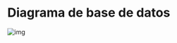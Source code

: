 # Diagrama de base de datos

![img](/Documentos/dise%C3%B1os/Wireframes/drawSQL-export-2022-08-17_17%2023.png)